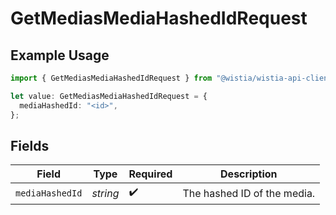 # GetMediasMediaHashedIdRequest

## Example Usage

```typescript
import { GetMediasMediaHashedIdRequest } from "@wistia/wistia-api-client/models/operations";

let value: GetMediasMediaHashedIdRequest = {
  mediaHashedId: "<id>",
};
```

## Fields

| Field                       | Type                        | Required                    | Description                 |
| --------------------------- | --------------------------- | --------------------------- | --------------------------- |
| `mediaHashedId`             | *string*                    | :heavy_check_mark:          | The hashed ID of the media. |